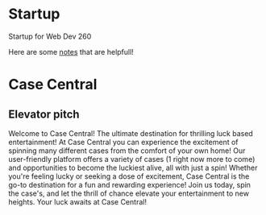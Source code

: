 # Startup
Startup for Web Dev 260

Here are some [notes](/notes.md) that are helpfull!


# Case Central
## Elevator pitch

Welcome to Case Central! The ultimate destination for thrilling luck based entertainment! At Case Central you can experience the excitement of spinning many different cases from the comfort of your own home! Our user-friendly platform offers a variety of cases (1 right now more to come) and opportunities to become the luckiest alive, all with just a spin! Whether you're feeling lucky or seeking a dose of excitement, Case Central is the go-to destination for a fun and rewarding experience! Join us today, spin the case's, and let the thrill of chance elevate your entertainment to new heights. Your luck awaits at Case Central!

